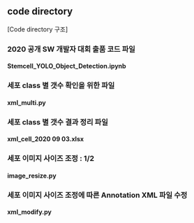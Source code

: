﻿## code directory

[Code directory 구조]

### 2020 공개 SW 개발자 대회 출품 코드 파일
#### Stemcell_YOLO_Object_Detection.ipynb


### 세포 class 별 갯수 확인을 위한 파일
#### xml_multi.py

### 세포 class 별 갯수 결과 정리 파일
#### xml_cell_2020 09 03.xlsx

### 세포 이미지 사이즈 조정 : 1/2
#### image_resize.py

### 세포 이미지 사이즈 조정에 따른 Annotation XML 파일 수정
#### xml_modify.py
